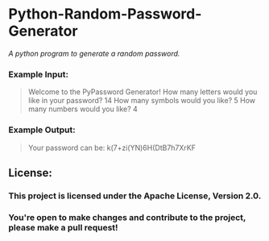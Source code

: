 # Python-Random-Password-Generator

*A python program to generate a random password.*

### Example Input:
> Welcome to the PyPassword Generator!
> How many letters would you like in your password?
> 14
> How many symbols would you like?
> 5
> How many numbers would you like?
> 4

### Example Output:
> Your password can be: k(7+zi(YN)6H(DtB7h7XrKF

## License:

### This project is licensed under the Apache License, Version 2.0. 
### You're open to make changes and contribute to the project, please make a pull request!